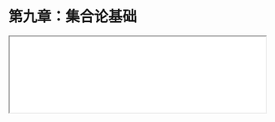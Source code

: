 # 第九章：集合论基础

<iframe src="./chap9.html" onload="javascript:(function(o){o.style.height=(o.contentWindow.document.body.scrollHeight+30)+'px';}(this));" width="100%">
</iframe>